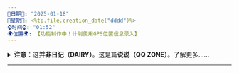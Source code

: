 ```yaml
---
🌻日期🌻: "2025-01-18"
🌙星期🌙: <%tp.file.creation_date("dddd")%>
⌚️时间⌚️: "01:52"
🌍位置🌍: 【功能制作中！计划使用GPS位置信息录入】
---
```


<details>
<summary><b>注意</b>：这<b>并非日记（DAIRY）</b>。这是篇<b>说说（QQ ZONE）</b>。了解更多……</summary>
日记：具体到日期，一般记事以现实为主。在发出的当日内，会反复删改追加。
<br><br>
说说：具体到分钟的想法。更零散，发出之后不再追加，而是另开一篇新的。<br>这上溯至qq空间类似朋友圈的记录格式（也就是ins/小红书体），记录内容包含网络、虚拟、娱乐、灵感等内容。<br>与这具有类似定位的是语雀小记，不过相比之下不怎么需要回顾。
</details>

----



